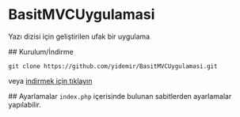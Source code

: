 # BasitMVCUygulamasi
Yazı dizisi için geliştirilen ufak bir uygulama

## Kurulum/İndirme
```
git clone https://github.com/yidemir/BasitMVCUygulamasi.git
```
veya [indirmek için tıklayın](https://github.com/yidemir/BasitMVCUygulamasi/archive/1.0.0.zip)

## Ayarlamalar
`index.php` içerisinde bulunan sabitlerden ayarlamalar yapılabilir.

